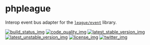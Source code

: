 # phpleague
Interop event bus adapter for the [`league/event`][league-event] library.

[![build_status_img]][build_status_travis]
[![code_quality_img]][code_quality]
[![latest_stable_version_img]][latest_stable_version]
[![latest_unstable_version_img]][latest_unstable_version]
[![license_img]][license]
[![twitter_img]][twitter]


[league-event]: http://event.thephpleague.com/ "Documentation for PHPLeague event library"


[build_status_img]: https://img.shields.io/travis/shrikeh/php-immutable-collections.svg "Build Status"
[build_status_travis]: https://travis-ci.org/shrikeh/php-immutable-collections

[code_quality]: https://scrutinizer-ci.com/g/shrikeh/php-immutable-collections/?branch=master
[code_quality_img]: https://img.shields.io/scrutinizer/g/shrikeh/php-immutable-collections.svg "Scrutinizer Code Quality"

[latest_stable_version_img]: https://img.shields.io/packagist/v/shrikeh/collections.svg "Latest Stable Version"
[latest_stable_version]: https://packagist.org/packages/shrikeh/collections "Latest Stable Version"

[latest_unstable_version_img]: https://img.shields.io/packagist/vpre/shrikeh/collections.svg "Latest Unstable Version"
[latest_unstable_version]: https://packagist.org/packages/shrikeh/collections "Latest Unstable Version"

[license_img]: https://img.shields.io/packagist/l/shrikeh/collections.svg "License"
[license]: https://packagist.org/packages/shrikeh/collections

[twitter_img]: https://img.shields.io/badge/twitter-%40shrikeh-blue.svg "@shrikeh on Twitter"
[twitter]: https://twitter.com/shrikeh

[examples]: https://github.com/shrikeh/php-immutable-collections/tree/master/examples "Link to examples in master"
[docs]: https://github.com/shrikeh/php-immutable-collections/tree/master/docs "Link to docs in master"
[specs]: https://github.com/shrikeh/php-immutable-collections/tree/master/spec "Link to specs in master"
